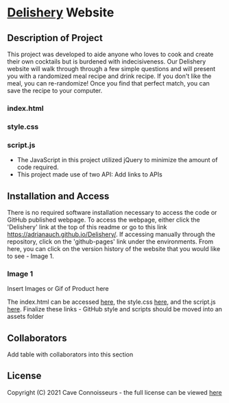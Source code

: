 # [Delishery](https://adrianauch.github.io/Delishery/) Website

## Description of Project

This project was developed to aide anyone who loves to cook and create their own cocktails but is burdened with indecisiveness. Our Delishery website will walk through through a few simple questions and will present you with a randomized meal recipe and drink recipe. If you don't like the meal, you can re-randomize! Once you find that perfect match, you can save the recipe to your computer.

### index.html

### style.css

### script.js

- The JavaScript in this project utilized jQuery to minimize the amount of code required.
- This project made use of two API: Add links to APIs

## Installation and Access

There is no required software installation necessary to access the code or GitHub published webpage. To access the webpage, either click the 'Delishery' link at the top of this readme or go to this link https://adrianauch.github.io/Delishery/. If accessing manually through the repository, click on the 'github-pages' link under the environments. From here, you can click on the version history of the website that you would like to see - Image 1.

### Image 1

Insert Images or Gif of Product here

The index.html can be accessed [here](index.html), the style.css [here](./assets/style.css), and the script.js [here](./assets/script.js).
Finalize these links - GitHub style and scripts should be moved into an assets folder

## Collaborators

Add table with collaborators into this section

## License

Copyright (C) 2021 Cave Connoisseurs - the full license can be viewed [here](license.txt)
